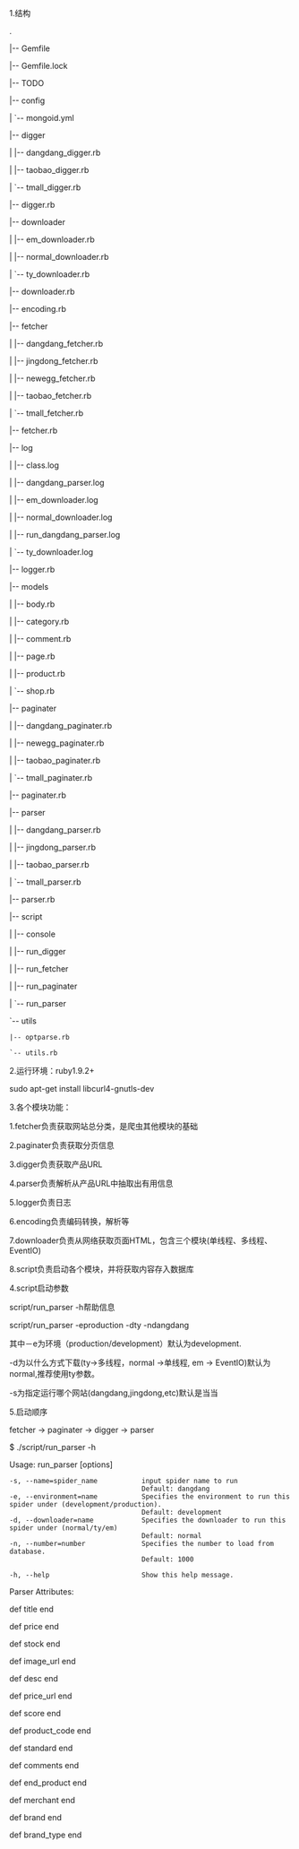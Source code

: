 1.结构

.

|-- Gemfile

|-- Gemfile.lock

|-- TODO

|-- config

|   `-- mongoid.yml

|-- digger

|   |-- dangdang_digger.rb

|   |-- taobao_digger.rb

|   `-- tmall_digger.rb

|-- digger.rb

|-- downloader

|   |-- em_downloader.rb

|   |-- normal_downloader.rb

|   `-- ty_downloader.rb

|-- downloader.rb

|-- encoding.rb

|-- fetcher

|   |-- dangdang_fetcher.rb

|   |-- jingdong_fetcher.rb

|   |-- newegg_fetcher.rb

|   |-- taobao_fetcher.rb

|   `-- tmall_fetcher.rb

|-- fetcher.rb

|-- log

|   |-- class.log

|   |-- dangdang_parser.log

|   |-- em_downloader.log

|   |-- normal_downloader.log

|   |-- run_dangdang_parser.log

|   `-- ty_downloader.log

|-- logger.rb

|-- models

|   |-- body.rb

|   |-- category.rb

|   |-- comment.rb

|   |-- page.rb

|   |-- product.rb

|   `-- shop.rb

|-- paginater

|   |-- dangdang_paginater.rb

|   |-- newegg_paginater.rb

|   |-- taobao_paginater.rb

|   `-- tmall_paginater.rb

|-- paginater.rb

|-- parser

|   |-- dangdang_parser.rb

|   |-- jingdong_parser.rb

|   |-- taobao_parser.rb

|   `-- tmall_parser.rb

|-- parser.rb

|-- script

|   |-- console

|   |-- run_digger

|   |-- run_fetcher

|   |-- run_paginater

|   `-- run_parser

`-- utils

    |-- optparse.rb
    
    `-- utils.rb
2.运行环境：ruby1.9.2+

  sudo apt-get install libcurl4-gnutls-dev

3.各个模块功能：

 1.fetcher负责获取网站总分类，是爬虫其他模块的基础
 
 2.paginater负责获取分页信息
 
 3.digger负责获取产品URL
 
 4.parser负责解析从产品URL中抽取出有用信息
 
 5.logger负责日志
 
 6.encoding负责编码转换，解析等
 
 7.downloader负责从网络获取页面HTML，包含三个模块(单线程、多线程、EventIO)
 
 8.script负责启动各个模块，并将获取内容存入数据库
 
4.script启动参数

 script/run_parser -h帮助信息
 
 script/run_parser -eproduction -dty -ndangdang
 
 其中－e为环境（production/development）默认为development.
 
 -d为以什么方式下载(ty->多线程，normal ->单线程, em -> EventIO)默认为normal,推荐使用ty参数。
 
 -s为指定运行哪个网站(dangdang,jingdong,etc)默认是当当
 
5.启动顺序

 fetcher -> paginater -> digger -> parser

$ ./script/run_parser -h

Usage: run_parser [options]

    -s, --name=spider_name           input spider name to run
                                     Default: dangdang
    -e, --environment=name           Specifies the environment to run this spider under (development/production).
                                     Default: development
    -d, --downloader=name            Specifies the downloader to run this spider under (normal/ty/em)
                                     Default: normal
    -n, --number=number              Specifies the number to load from database.
                                     Default: 1000

    -h, --help                       Show this help message.


  Parser Attributes:

def title
end

def price
end

def stock
end

def image_url
end

def desc
end

def price_url
end

def score
end

def product_code
end

def standard
end

def comments
end

def end_product
end

def merchant
end

def brand
end

def brand_type
end

